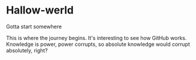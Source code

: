 # Hallow-werld
Gotta start somewhere

This is where the journey begins. It's interesting to see how GitHub works. Knowledge is power, power corrupts, so absolute knowledge would corrupt absolutely, right?
